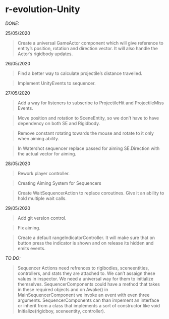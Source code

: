 r-evolution-Unity
=================

*DONE:*

25/05/2020

>   Create a universal GameActor component which will give reference to entity’s
>   position, rotation and direction vector. It will also handle the Actor’s
>   rigidbody updates.

26/05/2020

>   Find a better way to calculate projectile’s distance travelled.

>   Implement UnityEvents to sequencer.

27/05/2020

>   Add a way for listeners to subscribe to ProjectileHit and ProjectileMiss
>   Events.

>   Move position and rotation to SceneEntity, so we don’t have to have
>   dependency on both SE and Rigidbody.

>   Remove constant rotating towards the mouse and rotate to it only when aiming
>   ability.

>   In Watershot sequencer replace passed for aiming SE.Direction with the
>   actual vector for aiming.

28/05/2020

>   Rework player controller.

>   Creating Aiming System for Sequencers

>   Create WaitSequencerAction to replace coroutines. Give it an ability to hold
>   multiple wait calls.

29/05/2020

>   Add git version control.

>   Fix aiming.

>   Create a default rangeIndicatorController. It will make sure that on button
>   press the indicator is shown and on release its hidden and emits events.

*TO DO:*

>   Sequencer Actions need refrences to rigibodies, sceneentities, controllers,
>   and stats they are attached to. We can’t assaign these values in inspector.
>   We need a universal way for them to initialize themselves.
>   SequencerComponents could have a method that takes in these required objects
>   and on Awake() in MainSequencerComponent we invoke an event with even three
>   arguments. SequencerComponents can than impement an interface or inherit
>   from a class that implements a sort of constructor like void
>   Initialize(rigidboy, sceneentity, controller).
